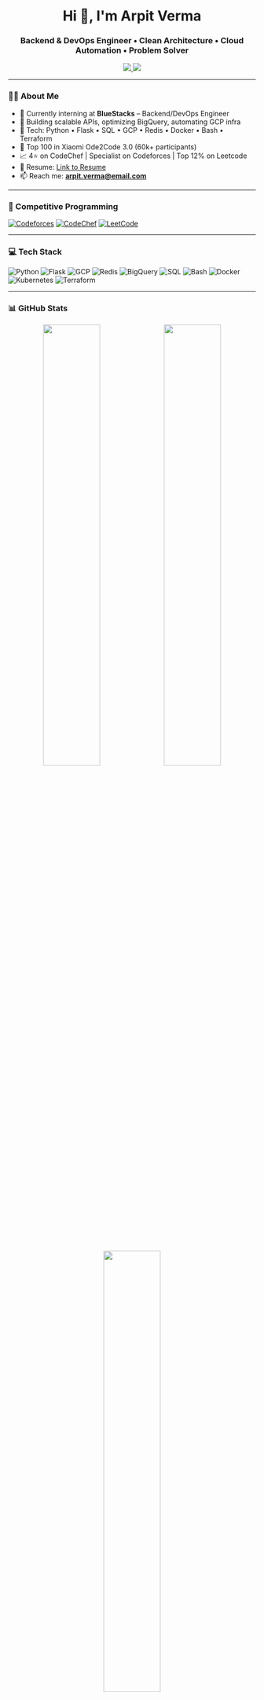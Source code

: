 <h1 align="center">Hi 👋, I'm Arpit Verma</h1>
<h3 align="center">Backend & DevOps Engineer • Clean Architecture • Cloud Automation • Problem Solver</h3>

<p align="center">
  <a href="https://www.linkedin.com/in/hawk-pro/" target="_blank">
    <img src="https://img.shields.io/badge/-LinkedIn-0077B5?style=flat-square&logo=linkedin&logoColor=white"/>
  </a>
  <a href="mailto:arpit.verma@email.com">
    <img src="https://img.shields.io/badge/-Email-D14836?style=flat-square&logo=gmail&logoColor=white"/>
  </a>
</p>

---

### 🧑‍💻 About Me

- 🔭 Currently interning at **BlueStacks** – Backend/DevOps Engineer
- 🧱 Building scalable APIs, optimizing BigQuery, automating GCP infra
- 🧰 Tech: Python • Flask • SQL • GCP • Redis • Docker • Bash • Terraform
- 🎯 Top 100 in Xiaomi Ode2Code 3.0 (60k+ participants)
- 📈 4⭐️ on CodeChef | Specialist on Codeforces | Top 12% on Leetcode
- 📝 Resume: [Link to Resume](#)
- 📫 Reach me: **arpit.verma@email.com**

---

### 🧠 Competitive Programming

[![Codeforces](https://raw.githubusercontent.com/abhayrustgi/abhayrustgi/main/assets/badges/codeforces.svg)](https://codeforces.com/profile/hawk-pro)
[![CodeChef](https://cp-logo.vercel.app/codechef/hawk-pro?logo=true)](https://www.codechef.com/users/hawk-pro)
[![LeetCode](https://img.shields.io/badge/LeetCode-hawk--pro-orange?style=flat-square&logo=LeetCode&logoColor=white)](https://leetcode.com/hawk-pro)

---

### 💻 Tech Stack

![Python](https://img.shields.io/badge/Python-3670A0?style=for-the-badge&logo=python&logoColor=ffdd54)
![Flask](https://img.shields.io/badge/Flask-black?style=for-the-badge&logo=flask&logoColor=white)
![GCP](https://img.shields.io/badge/Google_Cloud-4285F4?style=for-the-badge&logo=googlecloud&logoColor=white)
![Redis](https://img.shields.io/badge/Redis-DC382D?style=for-the-badge&logo=redis&logoColor=white)
![BigQuery](https://img.shields.io/badge/BigQuery-1a73e8?style=for-the-badge&logo=googlebigquery&logoColor=white)
![SQL](https://img.shields.io/badge/SQL-025E8C?style=for-the-badge&logo=postgresql&logoColor=white)
![Bash](https://img.shields.io/badge/Bash-121011?style=for-the-badge&logo=gnubash&logoColor=white)
![Docker](https://img.shields.io/badge/Docker-2496ED?style=for-the-badge&logo=docker&logoColor=white)
![Kubernetes](https://img.shields.io/badge/Kubernetes-326ce5?style=for-the-badge&logo=kubernetes&logoColor=white)
![Terraform](https://img.shields.io/badge/Terraform-623CE4?style=for-the-badge&logo=terraform&logoColor=white)

---

### 📊 GitHub Stats

<p align="center">
  <img src="https://github-readme-stats.vercel.app/api?username=hawk-pro&show_icons=true&theme=dark&hide_border=true" width="48%"/>
  <img src="https://github-readme-streak-stats.herokuapp.com/?user=hawk-pro&theme=dark&hide_border=true" width="48%"/>
</p>
<p align="center">
  <img src="https://github-readme-stats.vercel.app/api/top-langs/?username=hawk-pro&layout=compact&theme=dark&hide_border=true" width="48%"/>
</p>

---

### 🏆 GitHub Trophies

<p align="center">
  <img src="https://github-profile-trophy.vercel.app/?username=hawk-pro&theme=onedark&row=1&column=7"/>
</p>

---

### 📂 Featured Projects

- 🔍 [**YOLOv3 Object Detection in PyTorch**](https://github.com/hawk-pro/Yolo_V3_Implementation_Using_Pytorch)
  - Lightweight Darknet + PyTorch integration for real-time detection

- 🚀 [**Path Planning with Reinforcement Learning**](https://github.com/hawk-pro/path-planning-rl)
  - Smart robot movement simulation using Q-learning

- 📊 [**GCP BigQuery Automation**](https://github.com/hawk-pro/gcp-bq-automation)
  - Infra tool to manage BQ schemas, datasets, and alerts via APIs

---

### 📝 Blogs (Coming Soon...)

- [ ] How I automated BigQuery table creation in GCP
- [ ] Migrating to FedCM for Google Sign-In (step-by-step)
- [ ] Docker + Kubernetes: Real-world deployment tips

---

### 🔗 Let's Connect

- 🌐 [LinkedIn](https://www.linkedin.com/in/hawk-pro/)
- 🐦 [Twitter](https://twitter.com/hawkpro_dev)
- 📧 Email: **arpit.verma@email.com**

---

<p align="center">
  <img src="https://komarev.com/ghpvc/?username=hawk-pro&label=Profile%20views&color=0e75b6&style=flat" alt="hawk-pro" />
</p>

